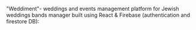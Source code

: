 "Weddiment"- weddings and events management platform for Jewish weddings bands manager
 built using React & Firebase (authentication and firestore DB): 
